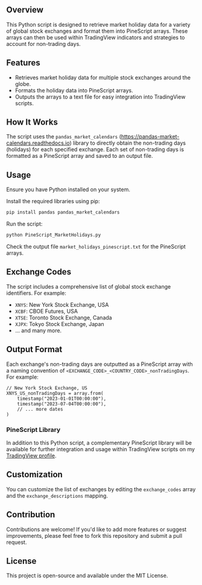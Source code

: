 
## Overview
This Python script is designed to retrieve market holiday data for a variety of global stock exchanges and format them into PineScript arrays. These arrays can then be used within TradingView indicators and strategies to account for non-trading days.

## Features
- Retrieves market holiday data for multiple stock exchanges around the globe.
- Formats the holiday data into PineScript arrays.
- Outputs the arrays to a text file for easy integration into TradingView scripts.

## How It Works
The script uses the `pandas_market_calendars` (https://pandas-market-calendars.readthedocs.io) library to directly obtain the non-trading days (holidays) for each specified exchange. Each set of non-trading days is formatted as a PineScript array and saved to an output file.

## Usage
Ensure you have Python installed on your system.

Install the required libraries using pip:
```bash
pip install pandas pandas_market_calendars
```
Run the script:
```bash
python PineScript_MarketHolidays.py
```
Check the output file `market_holidays_pinescript.txt` for the PineScript arrays.

## Exchange Codes
The script includes a comprehensive list of global stock exchange identifiers. For example:
- `XNYS`: New York Stock Exchange, USA
- `XCBF`: CBOE Futures, USA
- `XTSE`: Toronto Stock Exchange, Canada
- `XJPX`: Tokyo Stock Exchange, Japan
- ... and many more.

## Output Format
Each exchange's non-trading days are outputted as a PineScript array with a naming convention of `<EXCHANGE_CODE>_<COUNTRY_CODE>_nonTradingDays`. For example:
```pinescript
// New York Stock Exchange, US
XNYS_US_nonTradingDays = array.from(
    timestamp("2023-01-01T00:00:00"),
    timestamp("2023-07-04T00:00:00"),
    // ... more dates
)
```
### PineScript Library
In addition to this Python script, a complementary PineScript library will be available for further integration and usage within TradingView scripts on my [TradingView profile](https://www.tradingview.com/u/Protervus/#published-scripts).

## Customization
You can customize the list of exchanges by editing the `exchange_codes` array and the `exchange_descriptions` mapping.

## Contribution
Contributions are welcome! If you'd like to add more features or suggest improvements, please feel free to fork this repository and submit a pull request.

## License
This project is open-source and available under the MIT License.
